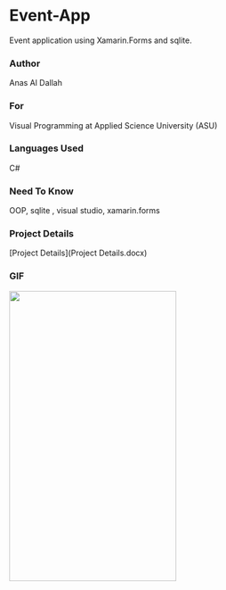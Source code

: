 # Event-App
Event application using Xamarin.Forms  and sqlite.
### Author
Anas Al Dallah
### For
Visual Programming at Applied Science University (ASU)
### Languages Used
C# 
### Need To Know
OOP, sqlite , visual studio, xamarin.forms

### Project Details
[Project Details](Project Details.docx)
### GIF

<img src="https://github.com/anasdallah/Event-App/blob/master/GIF%20EventApp.gif"  width="300" height="520" />

